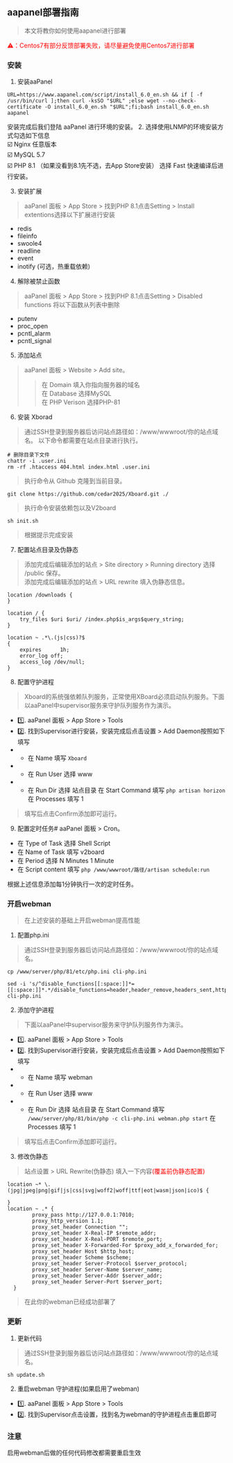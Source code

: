 ## aapanel部署指南
> 本文将教你如何使用aapanel进行部署  

<span style="color:red">⚠️：Centos7有部分反馈部署失败，请尽量避免使用Centos7进行部署</span> 
### 安装
1. 安装aaPanel 

```
URL=https://www.aapanel.com/script/install_6.0_en.sh && if [ -f /usr/bin/curl ];then curl -ksSO "$URL" ;else wget --no-check-certificate -O install_6.0_en.sh "$URL";fi;bash install_6.0_en.sh aapanel
```

安装完成后我们登陆 aaPanel 进行环境的安装。
2. 选择使用LNMP的环境安装方式勾选如下信息  
☑️ Nginx 任意版本  
☑️ MySQL 5.7  
☑️ PHP 8.1 （如果没看到8.1先不选，去App Store安装）
选择 Fast 快速编译后进行安装。

3. 安装扩展 
> aaPanel 面板 > App Store > 找到PHP 8.1点击Setting > Install extentions选择以下扩展进行安装
- redis
- fileinfo
- swoole4
- readline
- event
- inotify (可选，热重载依赖)

4. 解除被禁止函数
> aaPanel 面板 > App Store > 找到PHP 8.1点击Setting > Disabled functions 将以下函数从列表中删除
- putenv
- proc_open
- pcntl_alarm
- pcntl_signal

5. 添加站点  
>aaPanel 面板 > Website > Add site。  
>>在 Domain 填入你指向服务器的域名  
>>在 Database 选择MySQL  
>>在 PHP Verison 选择PHP-81 

6. 安装 Xborad  
>通过SSH登录到服务器后访问站点路径如：/www/wwwroot/你的站点域名。
>以下命令都需要在站点目录进行执行。
```
# 删除目录下文件
chattr -i .user.ini
rm -rf .htaccess 404.html index.html .user.ini
```
> 执行命令从 Github 克隆到当前目录。
```
git clone https://github.com/cedar2025/Xboard.git ./
```
> 执行命令安装依赖包以及V2board
```
sh init.sh
```
> 根据提示完成安装
7. 配置站点目录及伪静态
> 添加完成后编辑添加的站点 > Site directory > Running directory 选择 /public 保存。  
> 添加完成后编辑添加的站点 > URL rewrite 填入伪静态信息。
```
location /downloads {
}

location / {  
    try_files $uri $uri/ /index.php$is_args$query_string;  
}

location ~ .*\.(js|css)?$
{
    expires      1h;
    error_log off;
    access_log /dev/null; 
}
```
8. 配置守护进程
>Xboard的系统强依赖队列服务，正常使用XBoard必须启动队列服务。下面以aaPanel中supervisor服务来守护队列服务作为演示。  
- 1️⃣. aaPanel 面板 > App Store > Tools  
- 2️⃣. 找到Supervisor进行安装，安装完成后点击设置 > Add Daemon按照如下填写
- - 在 Name 填写 `Xboard`
- - 在 Run User 选择 www  
- - 在 Run Dir 选择 站点目录 在 Start Command 填写 `php artisan horizon` 在 Processes 填写 1  

>填写后点击Confirm添加即可运行。

9. 配置定时任务#
aaPanel 面板 > Cron。
- 在 Type of Task 选择 Shell Script
- 在 Name of Task 填写 v2board
- 在 Period 选择 N Minutes 1 Minute
- 在 Script content 填写 `php /www/wwwroot/路径/artisan schedule:run`

根据上述信息添加每1分钟执行一次的定时任务。


### 开启webman
> 在上述安装的基础上开启webman提高性能

1. 配置php.ini
> 通过SSH登录到服务器后访问站点路径如：/www/wwwroot/你的站点域名。
```
cp /www/server/php/81/etc/php.ini cli-php.ini

sed -i 's/^disable_functions[[:space:]]*=[[:space:]]*.*/disable_functions=header,header_remove,headers_sent,http_response_code,setcookie,session_create_id,session_id,session_name,session_save_path,session_status,session_start,session_write_close,session_regenerate_id,set_time_limit/g' cli-php.ini

```
2. 添加守护进程
>下面以aaPanel中supervisor服务来守护队列服务作为演示。  
- 1️⃣. aaPanel 面板 > App Store > Tools 
- 2️⃣. 找到Supervisor进行安装，安装完成后点击设置 > Add Daemon按照如下填写
- - 在 Name 填写 webman
- - 在 Run User 选择 www  
- - 在 Run Dir 选择 站点目录 在 Start Command 填写 ```/www/server/php/81/bin/php -c cli-php.ini webman.php start``` 在 Processes 填写 1  
>填写后点击Confirm添加即可运行。

3. 修改伪静态
> 站点设置 > URL Rewrite(伪静态) 填入一下内容<span style="color:red">(覆盖前伪静态配置)</span>

```
location ~* \.(jpg|jpeg|png|gif|js|css|svg|woff2|woff|ttf|eot|wasm|json|ico)$ {

}
location ~ .* {
        proxy_pass http://127.0.0.1:7010;
        proxy_http_version 1.1;
        proxy_set_header Connection "";
        proxy_set_header X-Real-IP $remote_addr;
        proxy_set_header X-Real-PORT $remote_port;
        proxy_set_header X-Forwarded-For $proxy_add_x_forwarded_for;
        proxy_set_header Host $http_host;
        proxy_set_header Scheme $scheme;
        proxy_set_header Server-Protocol $server_protocol;
        proxy_set_header Server-Name $server_name;
        proxy_set_header Server-Addr $server_addr;
        proxy_set_header Server-Port $server_port;
  }
```

> 在此你的webman已经成功部署了

### 更新

1. 更新代码
> 通过SSH登录到服务器后访问站点路径如：/www/wwwroot/你的站点域名。
```
sh update.sh
```
2. 重启webman 守护进程(如果启用了webman)
- 1️⃣. aaPanel 面板 > App Store > Tools 
- 2️⃣. 找到Supervisor点击设置，找到名为webman的守护进程点击重启即可


### 注意
启用webman后做的任何代码修改都需要重启生效

